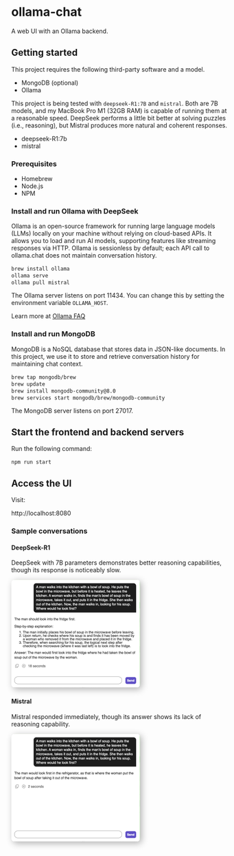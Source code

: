 # ollama-chat

A web UI with an Ollama backend.

## Getting started

This project requires the following third-party software and a model.

- MongoDB (optional)
- Ollama

This project is being tested with `deepseek-R1:7B` and `mistral`. Both are 7B models, and my MacBook Pro M1 (32GB RAM) is capable of running them at a reasonable speed. DeepSeek performs a little bit better at solving puzzles (i.e., reasoning), but Mistral produces more natural and coherent responses.

- deepseek-R1:7b
- mistral

### Prerequisites

- Homebrew
- Node.js
- NPM

### Install and run Ollama with DeepSeek

Ollama is an open-source framework for running large language models (LLMs) locally on your machine without relying on cloud-based APIs. It allows you to load and run AI models, supporting features like streaming responses via HTTP. Ollama is sessionless by default; each API call to ollama.chat does not maintain conversation history.

```
brew install ollama
ollama serve
ollama pull mistral
```

The Ollama server listens on port 11434. You can change this by setting the environment variable `OLLAMA_HOST`.

Learn more at [Ollama FAQ](https://github.com/ollama/ollama/blob/main/docs/faq.md)

### Install and run MongoDB

MongoDB is a NoSQL database that stores data in JSON-like documents. In this project, we use it to store and retrieve conversation history for maintaining chat context.

```
brew tap mongodb/brew
brew update
brew install mongodb-community@8.0
brew services start mongodb/brew/mongodb-community
```

The MongoDB server listens on port 27017.

## Start the frontend and backend servers

Run the following command:

```
npm run start
```

## Access the UI

Visit:

http://localhost:8080

### Sample conversations

#### DeepSeek-R1

DeepSeek with 7B parameters demonstrates better reasoning capabilities, though its response is noticeably slow.

<picture>
  <source
    srcset="docs/images/puzzle-deepseek-R1-7b-dark.png"
    media="(prefers-color-scheme: dark)">
  <img
    src="docs/images/puzzle-deepseek-R1-7b-light.png"
    style="box-shadow: 0.25rem .25rem 1rem rgba(0,0,0,0.3); border-radius: 0.5rem;"
    width="300"
    alt="User prompt: 'A man walks into the kitchen with a bowl of soup. He puts the bowl in the microwave, but before it is heated, he leaves the kitchen. A woman walks in, finds the man’s bowl of soup in the microwave, takes it out, and puts it in the fridge. She then walks out of the kitchen. Now, the man walks in, looking for his soup. Where would he look first?' DeepSeek's response: 'The man should look into the fridge first.  Step-by-step explanation: 1. The man initially places his bowl of soup in the microwave before leaving. 2. Upon return, he checks where his soup is and finds it has been moved by a woman who removed it from the microwave and placed it in the fridge. 3. Therefore, when searching for his soup, the logical next step after checking the microwave (where it was last left) is to look into the fridge. Answer: The man would first look into the fridge where he had taken the bowl of soup out of the microwave by the woman.'">
</picture>

#### Mistral

Mistral responded immediately, though its answer shows its lack of reasoning capability.

<picture>
  <source
    srcset="docs/images/puzzle-mistral-dark.png"
    media="(prefers-color-scheme: dark)">
  <img
    src="docs/images/puzzle-mistral-light.png"
    style="box-shadow: 0.25rem .25rem 1rem rgba(0,0,0,0.3); border-radius: 0.5rem;"
    width="300"
    alt="User prompt: 'A man walks into the kitchen with a bowl of soup. He puts the bowl in the microwave, but before it is heated, he leaves the kitchen. A woman walks in, finds the man’s bowl of soup in the microwave, takes it out, and puts it in the fridge. She then walks out of the kitchen. Now, the man walks in, looking for his soup. Where would he look first?' Mistral's response: 'The man would look first in the refrigerator, as that is where the woman put the bowl of soup after taking it out of the microwave.'">
</picture>
